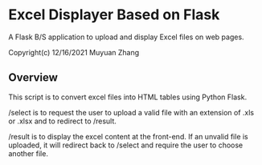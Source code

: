 Excel Displayer Based on Flask
==============================

A Flask B/S application to upload and display Excel files on web pages.

Copyright(c) 12/16/2021 Muyuan Zhang 

## Overview

This script is to convert excel files into HTML tables using Python Flask.

/select is to request the user to upload a valid file with an extension of .xls or .xlsx and to redirect to /result.

/result is to display the excel content at the front-end. If an unvalid file is uploaded, it will redirect back to /select and require the user to choose another file.
